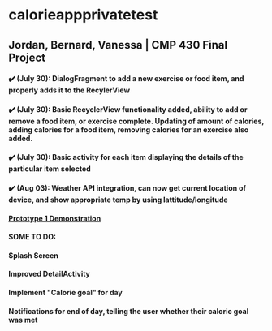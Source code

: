 # calorieappprivatetest
## Jordan, Bernard, Vanessa | CMP 430 Final Project
#### :heavy_check_mark: (July 30): DialogFragment to add a new exercise or food item, and properly adds it to the RecylerView
#### :heavy_check_mark: (July 30): Basic RecyclerView functionality added, ability to add or remove a food item, or exercise complete. Updating of amount of calories, adding calories for a food item, removing calories for an exercise also added.
#### :heavy_check_mark: (July 30): Basic activity for each item displaying the details of the particular item selected
#### :heavy_check_mark: (Aug 03): Weather API integration, can now get current location of device, and show appropriate temp by using lattitude/longitude
#### <a href="https://youtu.be/KcrCj3gI48Y">Prototype 1 Demonstration</a>



#### SOME TO DO:
#### Splash Screen
#### Improved DetailActivity
#### Implement "Calorie goal" for day
#### Notifications for end of day, telling the user whether their caloric goal was met
